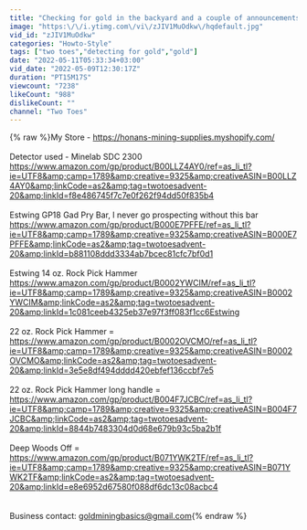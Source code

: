 ```yaml
---
title: "Checking for gold in the backyard and a couple of announcements."
image: "https:\/\/i.ytimg.com\/vi\/zJIV1MuOdkw\/hqdefault.jpg"
vid_id: "zJIV1MuOdkw"
categories: "Howto-Style"
tags: ["two toes","detecting for gold","gold"]
date: "2022-05-11T05:33:34+03:00"
vid_date: "2022-05-09T12:30:17Z"
duration: "PT15M17S"
viewcount: "7238"
likeCount: "988"
dislikeCount: ""
channel: "Two Toes"
---
```

{% raw %}My Store - <a rel="nofollow" target="blank" href="https://honans-mining-supplies.myshopify.com/">https://honans-mining-supplies.myshopify.com/</a><br /><br />Detector used - Minelab SDC 2300 <br /><a rel="nofollow" target="blank" href="https://www.amazon.com/gp/product/B00LLZ4AY0/ref=as_li_tl?ie=UTF8&amp;camp=1789&amp;creative=9325&amp;creativeASIN=B00LLZ4AY0&amp;linkCode=as2&amp;tag=twotoesadvent-20&amp;linkId=f8e486745f7c7e0f262f94dd50f835b4">https://www.amazon.com/gp/product/B00LLZ4AY0/ref=as_li_tl?ie=UTF8&amp;camp=1789&amp;creative=9325&amp;creativeASIN=B00LLZ4AY0&amp;linkCode=as2&amp;tag=twotoesadvent-20&amp;linkId=f8e486745f7c7e0f262f94dd50f835b4</a><br /><br />Estwing GP18 Gad Pry Bar, I never go prospecting without this bar <a rel="nofollow" target="blank" href="https://www.amazon.com/gp/product/B000E7PFFE/ref=as_li_tl?ie=UTF8&amp;camp=1789&amp;creative=9325&amp;creativeASIN=B000E7PFFE&amp;linkCode=as2&amp;tag=twotoesadvent-20&amp;linkId=b881108ddd3334ab7bcec81cfc7bf0d1">https://www.amazon.com/gp/product/B000E7PFFE/ref=as_li_tl?ie=UTF8&amp;camp=1789&amp;creative=9325&amp;creativeASIN=B000E7PFFE&amp;linkCode=as2&amp;tag=twotoesadvent-20&amp;linkId=b881108ddd3334ab7bcec81cfc7bf0d1</a><br /><br />Estwing 14 oz. Rock Pick Hammer<br /><a rel="nofollow" target="blank" href="https://www.amazon.com/gp/product/B0002YWCIM/ref=as_li_tl?ie=UTF8&amp;camp=1789&amp;creative=9325&amp;creativeASIN=B0002YWCIM&amp;linkCode=as2&amp;tag=twotoesadvent-20&amp;linkId=1c081ceeb4325eb37e97f3ff083f1cc6Estwing">https://www.amazon.com/gp/product/B0002YWCIM/ref=as_li_tl?ie=UTF8&amp;camp=1789&amp;creative=9325&amp;creativeASIN=B0002YWCIM&amp;linkCode=as2&amp;tag=twotoesadvent-20&amp;linkId=1c081ceeb4325eb37e97f3ff083f1cc6Estwing</a> <br /><br />22 oz. Rock Pick Hammer =<br /><a rel="nofollow" target="blank" href="https://www.amazon.com/gp/product/B0002OVCMO/ref=as_li_tl?ie=UTF8&amp;camp=1789&amp;creative=9325&amp;creativeASIN=B0002OVCMO&amp;linkCode=as2&amp;tag=twotoesadvent-20&amp;linkId=3e5e8df494dddd420ebfef136ccbf7e5">https://www.amazon.com/gp/product/B0002OVCMO/ref=as_li_tl?ie=UTF8&amp;camp=1789&amp;creative=9325&amp;creativeASIN=B0002OVCMO&amp;linkCode=as2&amp;tag=twotoesadvent-20&amp;linkId=3e5e8df494dddd420ebfef136ccbf7e5</a><br /><br />22 oz. Rock Pick Hammer  long handle =<br /> <a rel="nofollow" target="blank" href="https://www.amazon.com/gp/product/B004F7JCBC/ref=as_li_tl?ie=UTF8&amp;camp=1789&amp;creative=9325&amp;creativeASIN=B004F7JCBC&amp;linkCode=as2&amp;tag=twotoesadvent-20&amp;linkId=8844b7483304d0d68e679b93c5ba2b1f">https://www.amazon.com/gp/product/B004F7JCBC/ref=as_li_tl?ie=UTF8&amp;camp=1789&amp;creative=9325&amp;creativeASIN=B004F7JCBC&amp;linkCode=as2&amp;tag=twotoesadvent-20&amp;linkId=8844b7483304d0d68e679b93c5ba2b1f</a><br /><br />Deep Woods Off = <br /><a rel="nofollow" target="blank" href="https://www.amazon.com/gp/product/B071YWK2TF/ref=as_li_tl?ie=UTF8&amp;camp=1789&amp;creative=9325&amp;creativeASIN=B071YWK2TF&amp;linkCode=as2&amp;tag=twotoesadvent-20&amp;linkId=e8e6952d67580f088df6dc13c08acbc4">https://www.amazon.com/gp/product/B071YWK2TF/ref=as_li_tl?ie=UTF8&amp;camp=1789&amp;creative=9325&amp;creativeASIN=B071YWK2TF&amp;linkCode=as2&amp;tag=twotoesadvent-20&amp;linkId=e8e6952d67580f088df6dc13c08acbc4</a><br /><br /><br />Business contact: goldminingbasics@gmail.com{% endraw %}
